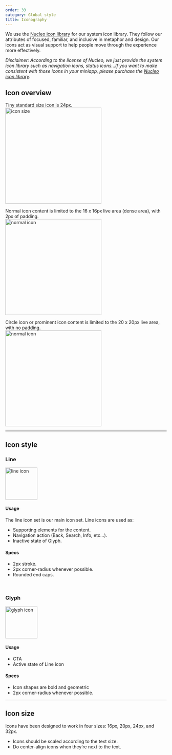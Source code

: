```yaml
---
order: 33
category: Global style
title: Iconography
---
```


We use the [Nucleo icon library](https://nucleoapp.com/) for our system icon library. They follow our attributes of focused, familiar, and inclusive in metaphor and design. Our icons act as visual support to help people move through the experience more effectively.

*Disclaimer: According to the license of Nucleo, we just provide the system icon library such as navigation icons, status icons...If you want to make consistent with those icons in your miniapp, please purchase the [Nucleo icon library](https://nucleoapp.com/).*

## Icon overview

Tiny standard size icon is 24px.
</br>
<img class="img-basic" src="https://salt.tikicdn.com/ts/social/8d/a2/30/cdcaf1f36812d29caf0c1387b77d6029.png" alt="icon size" style="height: 300px" >
</br>

Normal icon content is limited to the 16 x 16px live area (dense area), with 2px of padding.
</br>
<img class="img-basic" src="https://salt.tikicdn.com/ts/social/a4/9a/af/61dc1ff3e7cce3008fb357794b9cb279.png" alt="normal icon" style="height: 300px" >
</br>

Circle icon or prominent icon content is limited to the 20 x 20px live area, with no padding.
</br>
<img class="img-basic" src="https://salt.tikicdn.com/ts/social/6e/cd/0a/65e110e4a4a2646b75f2c264ff477ed4.png" alt="normal icon" style="height: 300px" >

---

## Icon style

### **Line**
<img class="img-basic" src="https://salt.tikicdn.com/ts/social/9b/1b/79/2b4de89a0e44b329bcb6b81836a976f9.png" alt="line icon" style="height: 100px" >

#### Usage
The line icon set is our main icon set. Line icons are used as:
- Supporting elements for the content.
- Navigation action (Back, Search, Info, etc...).
- Inactive state of Glyph.

#### Specs
- 2px stroke.
- 2px corner-radius whenever possible.
- Rounded end caps.

</br>

### **Glyph**
<img class="img-basic" src="https://salt.tikicdn.com/ts/social/ec/9c/42/7bd49b1602da727010533c372517d6e8.png" alt="glyph icon" style="height: 100px" >

#### Usage
- CTA
- Active state of Line icon

#### Specs
- Icon shapes are bold and geometric
- 2px corner-radius whenever possible.

---

## Icon size
Icons have been designed to work in four sizes: 16px, 20px, 24px, and 32px.
- Icons should be scaled according to the text size.
- Do center-align icons when they’re next to the text.